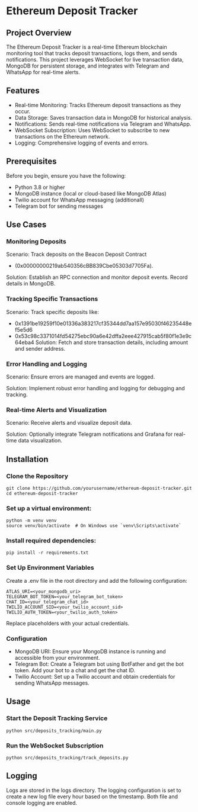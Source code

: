 
# Ethereum Deposit Tracker

## Project Overview
The Ethereum Deposit Tracker is a real-time Ethereum blockchain monitoring tool that tracks deposit transactions, logs them, and sends notifications. This project leverages WebSocket for live transaction data, MongoDB for persistent storage, and integrates with Telegram and WhatsApp for real-time alerts.



## Features

 - Real-time Monitoring: Tracks Ethereum deposit transactions as they occur.
 - Data Storage: Saves transaction data in MongoDB for historical analysis.
 - Notifications: Sends real-time notifications via Telegram and WhatsApp.
 - WebSocket Subscription: Uses WebSocket to subscribe to new transactions on the Ethereum network.
 - Logging: Comprehensive logging of events and errors.

## Prerequisites
Before you begin, ensure you have the following:

 - Python 3.8 or higher
 - MongoDB instance (local or cloud-based like MongoDB Atlas)
 - Twilio account for WhatsApp messaging  (additionall)
 - Telegram bot for sending messages

## Use Cases
### Monitoring Deposits
Scenario: Track deposits on the Beacon Deposit Contract
 - (0x00000000219ab540356cBB839Cbe05303d7705Fa).

Solution: Establish an RPC connection and monitor deposit events. Record details in MongoDB.

### Tracking Specific Transactions
Scenario: Track specific deposits like:

 - 0x1391be19259f10e01336a383217cf35344dd7aa157e95030f46235448ef5e5d6
 - 0x53c98c3371014fd54275ebc90a6e42dffa2eee427915cab5f80f1e3e9c64eba4
Solution: Fetch and store transaction details, including amount and sender address.

### Error Handling and Logging
Scenario: Ensure errors are managed and events are logged.

Solution: Implement robust error handling and logging for debugging and tracking.

### Real-time Alerts and Visualization
Scenario: Receive alerts and visualize deposit data.

Solution: Optionally integrate Telegram notifications and Grafana for real-time data visualization.


## Installation

### Clone the Repository

 ~~~ 
git clone https://github.com/yourusername/ethereum-deposit-tracker.git
cd ethereum-deposit-tracker 
~~~

### Set up a virtual environment:

~~~
python -m venv venv
source venv/bin/activate  # On Windows use `venv\Scripts\activate`
~~~


### Install required dependencies:

~~~
pip install -r requirements.txt
~~~

### Set Up Environment Variables
Create a .env file in the root directory and add the following configuration:

~~~
ATLAS_URI=<your_mongodb_uri>
TELEGRAM_BOT_TOKEN=<your_telegram_bot_token>
CHAT_ID=<your_telegram_chat_id>
TWILIO_ACCOUNT_SID=<your_twilio_account_sid>
TWILIO_AUTH_TOKEN=<your_twilio_auth_token>
~~~
Replace placeholders with your actual credentials.

### Configuration
 - MongoDB URI: Ensure your MongoDB instance is running and accessible from your environment.
 - Telegram Bot: Create a Telegram bot using BotFather and get the bot token. Add your bot to a chat and get the chat ID.
 - Twilio Account: Set up a Twilio account and obtain credentials for sending WhatsApp messages.

## Usage 

### Start the Deposit Tracking Service
~~~
python src/deposits_tracking/main.py
~~~

### Run the WebSocket Subscription
~~~
python src/deposits_tracking/track_deposits.py
~~~
## Logging
Logs are stored in the logs directory. The logging configuration is set to create a new log file every hour based on the timestamp. Both file and console logging are enabled.


